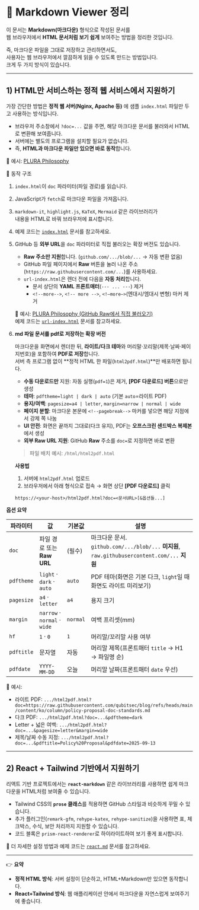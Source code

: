 # 📄 Markdown Viewer 정리

이 문서는 **Markdown(마크다운)** 형식으로 작성된 문서를  
웹 브라우저에서 **HTML 문서처럼 보기 쉽게** 보여주는 방법을 정리한 것입니다.  

즉, 마크다운 파일을 그대로 저장하고 관리하면서도,  
사용자는 웹 브라우저에서 깔끔하게 읽을 수 있도록 만드는 방법입니다.  
크게 두 가지 방식이 있습니다.  

---

## 1) HTML만 서비스하는 정적 웹 서비스에서 지원하기

가장 간단한 방법은 **정적 웹 서버(Nginx, Apache 등)** 에 샘플 `index.html` 파일만 두고 사용하는 방식입니다.  

- 브라우저 주소창에서 `?doc=...` 값을 주면, 해당 마크다운 문서를 불러와서 HTML로 변환해 보여줍니다.
- 서버에는 별도의 프로그램을 설치할 필요가 없습니다.  
- 즉, **HTML과 마크다운 파일만 있으면 바로 동작**합니다.  

📌 예시: [PLURA Philosophy](https://w.plura.io/index.html?doc=/philosophy/ko/README.md)

📌 동작 구조  
1. `index.html`이 `doc` 파라미터(파일 경로)를 읽습니다.  
2. JavaScript가 `fetch`로 마크다운 파일을 가져옵니다.  
3. `markdown-it`, `highlight.js`, `KaTeX`, `Mermaid` 같은 라이브러리가  
   내용을 HTML로 바꿔 브라우저에 표시합니다.  

4. 예제 코드는 [`index.html`](./html/index.html) 문서를 참고하세요.

5. GitHub 등 **외부 URL**을 `doc` 파라미터로 직접 불러오는 확장 버전도 있습니다.  
   - **Raw 주소만 지원**합니다. (`github.com/.../blob/...` → 자동 변환 없음)  
   - GitHub 파일 페이지에서 **Raw** 버튼을 눌러 나온 주소(`https://raw.githubusercontent.com/...`)를 사용하세요.  
   - `url-index.html`은 렌더 전에 다음을 **자동 처리**합니다.  
     - 문서 상단의 **YAML 프론트매터**(`--- ... ---`) 제거  
     - `<!--more-->`, `<!-- more -->`, `<!–more–>`(엔대시/엠대시 변형) 마커 제거

   📌 예시: [PLURA Philosophy (GitHub Raw에서 직접 불러오기)](https://w.plura.io/url-index.html?doc=https://raw.githubusercontent.com/qubitsec/plura/main/philosophy/ko/README.md)  
   예제 코드는 [`url-index.html`](./html/url-index.html) 문서를 참고하세요.

6. **md 파일 문서를 pdf로 저장하는 확장 버전**

   마크다운을 화면에서 렌더한 뒤, **라이트/다크 테마**와 머리말·꼬리말(제목·날짜·페이지번호)을 포함하여 **PDF로 저장**합니다.  
   서버 측 프로그램 없이 **정적 HTML 한 파일(`html2pdf.html`)**만 배포하면 됩니다.

   - **수동 다운로드만** 지원: 자동 실행(`pdf=1`)은 제거, **[PDF 다운로드] 버튼**으로만 생성  
   - **테마**: `pdftheme=light | dark | auto` (기본 `auto`=라이트 PDF)  
   - **용지/여백**: `pagesize=a4 | letter`, `margin=narrow | normal | wide`  
   - **페이지 분할**: 마크다운 본문에 `<!--pagebreak-->` 마커를 넣으면 해당 지점에서 강제 쪽 나눔  
   - **UI 안전**: 화면은 끝까지 그대로(다크 유지), PDF는 **오프스크린 샌드박스 복제본**에서 생성  
   - **외부 Raw URL 지원**: GitHub **Raw** 주소를 `doc=`로 지정하면 바로 변환

   > 파일 배치 예시: `/html/html2pdf.html`

   **사용법**
   1) 서버에 `html2pdf.html` 업로드  
   2) 브라우저에서 아래 형식으로 접속 → 화면 상단 **[PDF 다운로드]** 클릭
   ```text
   https://<your-host>/html2pdf.html?doc=<문서URL>[&옵션들...]
   ```

**옵션 요약**

| 파라미터       | 값                            | 기본값      | 설명                                                                                 |
| ---------- | ---------------------------- | -------- | ---------------------------------------------------------------------------------- |
| `doc`      | 파일 경로 또는 **Raw URL**         | (필수)     | 마크다운 문서. `github.com/.../blob/...` **미지원**, `raw.githubusercontent.com/...` **지원** |
| `pdftheme` | `light` · `dark` · `auto`    | `auto`   | PDF 테마(화면은 기본 다크, `light`일 때 화면도 라이트 미리보기)                                         |
| `pagesize` | `a4` · `letter`              | `a4`     | 용지 크기                                                                              |
| `margin`   | `narrow` · `normal` · `wide` | `normal` | 여백 프리셋(mm)                                                                         |
| `hf`       | `1` · `0`                    | `1`      | 머리말/꼬리말 사용 여부                                                                      |
| `pdftitle` | 문자열                          | 자동       | 머리말 제목(프론트매터 `title` → H1 → 파일명 순)                                                 |
| `pdfdate`  | `YYYY-MM-DD`                 | 오늘       | 머리말 날짜(프론트매터 `date` 우선)                                                            |

📌 예시:

* 라이트 PDF:
  `.../html2pdf.html?doc=https://raw.githubusercontent.com/qubitsec/blog/refs/heads/main/content/ko/column/policy-proposal-doc-standards.md`
* 다크 PDF:
  `.../html2pdf.html?doc=...&pdftheme=dark`
* Letter + 넓은 여백:
  `.../html2pdf.html?doc=...&pagesize=letter&margin=wide`
* 제목/날짜 수동 지정:
  `.../html2pdf.html?doc=...&pdftitle=Policy%20Proposal&pdfdate=2025-09-13`

---

## 2) React + Tailwind 기반에서 지원하기

리액트 기반 프로젝트에서는
**`react-markdown`** 같은 라이브러리를 사용하면 쉽게 마크다운을 HTML처럼 보여줄 수 있습니다.

* Tailwind CSS의 **`prose` 클래스**를 적용하면 GitHub 스타일과 비슷하게 꾸밀 수 있습니다.
* 추가 플러그인(`remark-gfm`, `rehype-katex`, `rehype-sanitize`)을 사용하면
  표, 체크박스, 수식, 보안 처리까지 지원할 수 있습니다.
* 코드 블록은 `prism-react-renderer`로 하이라이트하여 보기 좋게 표시합니다.

📌 더 자세한 설정 방법과 예제 코드는 [`react.md`](./react.md) 문서를 참고하세요.

---

👉 **요약**

* **정적 HTML 방식**: 서버 설정이 단순하고, HTML+Markdown만 있으면 동작합니다.
* **React+Tailwind 방식**: 웹 애플리케이션 안에서 마크다운을 자연스럽게 보여주기에 좋습니다.
